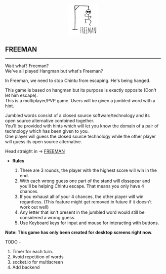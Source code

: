 <p align="center" width="100%">
    <img width="20%" src="./img/readme.freeman.jpg"> 
</p>

## FREEMAN

---

Wait what? Freeman?  
We've all played Hangman but what's Freeman?

In Freeman, we need to stop Chintu from escaping. He's being hanged.

This game is based on hangman but its purpose is exactly opposite (Don't let him escape).  
This is a multiplayer/PVP game. Users will be given a jumbled word with a hint.

Jumbled words consist of a closed source software/technology and its open source alternative combined together.  
You'll be provided with hints which will let you know the domain of a pair of technology which has been given to you.  
One player will guess the closed source technology while the other player will guess its open source alternative.

Head straight in -> [FREEMAN](https://ishan-saini.github.io/codejam-21/trendy-tacos/)

- **Rules**

  1. There are 3 rounds, the player with the highest score will win in the end.
  2. With each wrong guess one part of the stand will dissapear and you'll be helping Chintu escape. That means you only have 4 chances.
  3. If you exhaust all of your 4 chances, the other player will win regardless. (This feature might get removed in future if it doesn't work out well)
  4. Any letter that isn't present in the jumbled word would still be considered a wrong guess.
  5. Use Keyboard keys for input and mouse for interacting with buttons.

**Note: This game has only been created for desktop screens right now.**

TODO -

1. Timer for each turn.  
2. Avoid repetition of words  
3. socket.io for multiscreen   
4. Add backend 
